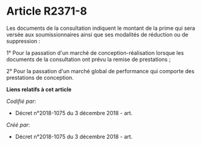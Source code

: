 # Article R2371-8

Les documents de la consultation indiquent le montant de la prime qui sera versée aux soumissionnaires ainsi que ses
modalités de réduction ou de suppression :

1° Pour la passation d'un marché de conception-réalisation lorsque les documents de la consultation ont prévu la remise de
prestations ;

2° Pour la passation d'un marché global de performance qui comporte des prestations de conception.

**Liens relatifs à cet article**

_Codifié par_:

  - Décret n°2018-1075 du 3 décembre 2018 - art.

_Créé par_:

  - Décret n°2018-1075 du 3 décembre 2018 - art.
